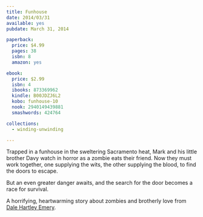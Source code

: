 ```yaml
---
title: Funhouse
date: 2014/03/31
available: yes
pubdate: March 31, 2014

paperback:
  price: $4.99
  pages: 38
  isbn: 8
  amazon: yes

ebook:
  price: $2.99
  isbn: 4
  ibooks: 873369962
  kindle: B00JDZJ6L2 
  kobo: funhouse-10
  nook: 2940149439881
  smashwords: 424764

collections:
  - winding-unwinding

---
```


Trapped in a funhouse in the sweltering Sacramento heat,
Mark and his little brother Davy
watch in horror as a zombie eats their friend.
Now they must work together,
one supplying the wits,
the other supplying the blood,
to find the doors to escape. 
 
But an even greater danger awaits,
and the search for the door becomes a race for survival. 
 
A horrifying, heartwarming story
about zombies and brotherly love
from [Dale Hartley Emery](http://dalehartleyemery.com).

